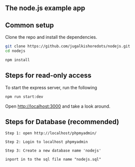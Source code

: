 ## The node.js example app


## Common setup

Clone the repo and install the dependencies.

```bash
git clone https://github.com/jugalkishoredots/nodejs.git
cd nodejs

```

```bash
npm install
```

## Steps for read-only access

To start the express server, run the following

```bash
npm run start:dev
```

Open [http://localhost:3000](http://localhost:3000) and take a look around.


## Steps for Database (recommended)
```
Step 1: open http://localhost/phpmyadmin/

Step 2: Login to localhost phpmyadmin 

Step 3: Create a new database name 'nodejs'

inport in to the sql file name "nodejs.sql"
